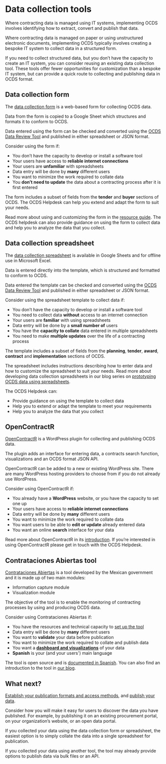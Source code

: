 # Data collection tools

Where contracting data is managed using IT systems, implementing OCDS involves identifying how to extract, convert and publish that data.

Where contracting data is managed on paper or using unstructured electronic documents, implementing OCDS typically involves creating a bespoke IT system to collect data in a structured form.

If you need to collect structured data, but you don’t have the capacity to create an IT system, you can consider reusing an existing data collection tool. These tools offer fewer opportunities for customization than a bespoke IT system, but can provide a quick route to collecting and publishing data in OCDS format.

## Data collection form

The [data collection form](https://www.open-contracting.org/resources/ocds-data-collection-form/) is a web-based form for collecting OCDS data.

Data from the form is copied to a Google Sheet which structures and formats it to conform to OCDS.

Data entered using the form can be checked and converted using the [OCDS Data Review Tool](https://standard.open-contracting.org/review/) and published in either spreadsheet or JSON format.

Consider using the form if:

* You don’t have the capacity to develop or install a software tool
* Your users have access to **reliable internet connections**
* Your users are **unfamiliar** with spreadsheets
* Data entry will be done by **many** different users
* You want to minimize the work required to collate data
* You **don’t need to update** the data about a contracting process after it is first entered

The form includes a subset of fields from the **tender** and **buyer** sections of OCDS. The OCDS Helpdesk can help you extend and adapt the form to suit your needs.

Read more about using and customizing the form in the [resource guide](https://www.open-contracting.org/resources/ocds-data-collection-form/). The OCDS helpdesk can also provide guidance on using the form to collect data and help you to analyze the data that you collect.

## Data collection spreadsheet

The [data collection spreadsheet](https://www.open-contracting.org/resources/data-collection-spreadsheet/) is available in Google Sheets and for offline use in Microsoft Excel.

Data is entered directly into the template, which is structured and formatted to conform to OCDS.

Data entered the template can be checked and converted using the [OCDS Data Review Tool](https://standard.open-contracting.org/review/) and published in either spreadsheet or JSON format.

Consider using the spreadsheet template to collect data if:

* You don’t have the capacity to develop or install a software tool
* You need to collect data **without** access to an internet connection
* Your users are **familiar** with using spreadsheets
* Data entry will be done by a **small number of** users
* You have the **capacity to collate** data entered in multiple spreadsheets
* You need to make **multiple updates** over the life of a contracting process

The template includes a subset of fields from the **planning**, **tender**, **award**, **contract** and **implementation** sections of OCDS.

The spreadsheet includes instructions describing how to enter data and how to customize the spreadsheet to suit your needs. Read more about developing data collection spreadsheets in our blog series on [prototyping OCDS data using spreadsheets](https://www.open-contracting.org/2020/04/24/prototyping-ocds-data-using-spreadsheets/).

The OCDS Helpdesk can:

* Provide guidance on using the template to collect data
* Help you to extend or adapt the template to meet your requirements
* Help you to analyze the data that you collect

## OpenContractR

[OpenContractR](https://github.com/patxiworks/opencontractr) is a WordPress plugin for collecting and publishing OCDS data.

The plugin adds an interface for entering data, a contracts search function, visualizations and an OCDS format JSON API.

OpenContractR can be added to a new or existing WordPress site. There are many WordPress hosting providers to choose from if you do not already use WordPress.

Consider using OpenContractR if:

* You already have a **WordPress** website, or you have the capacity to set one up
* Your users have access to **reliable internet connections**
* Data entry will be done by **many** different users
* You want to minimize the work required to collate data
* You want users to be able to **edit or update** already entered data
* You want an online **search** interface for your data

Read more about OpenContractR in its [introduction](https://drive.google.com/file/d/18WHnQcnA6oESZtcZgS4rgaBLjd8BKvbM/view). If you’re interested in using OpenContractR please get in touch with the OCDS Helpdesk.

## Contrataciones Abiertas tool

[Contrataciones Abiertas](https://github.com/INAImexico/Contrataciones_abiertas_v2) is a tool developed by the Mexican government and it is made up of two main modules:

* Information capture module
* Visualization module

The objective of the tool is to enable the monitoring of contracting processes by using and producing OCDS data.

Consider using Contrataciones Abiertas if:

* You have the resources and technical capacity to [set up the tool](https://github.com/INAImexico/Contrataciones_abiertas_v2/raw/master/Manual%20de%20instalaci%C3%B3n.docx)
* Data entry will be done by **many** different users
* You want to **validate** your data before publication
* You want to minimize the work required to collate and publish data
* You want a [**dashboard and visualizations**](https://www.open-contracting.org/2020/06/12/mexicos-inai-launches-new-open-source-tool-to-upload-and-visualize-open-contracting-data/) of your data
* **Spanish** is your (and your users') main language

The tool is open source and is [documented in Spanish](https://github.com/INAImexico/Contrataciones_abiertas_v2). You can also find an introduction to the tool in [our blog](https://www.open-contracting.org/2020/06/12/mexicos-inai-launches-new-open-source-tool-to-upload-and-visualize-open-contracting-data/).

## What next?

[Establish your publication formats and access methods](../../build#establish-your-publication-formats-and-access-methods), and [publish your data](../../publish).

Consider how you will make it easy for users to discover the data you have published. For example, by publishing it on an existing procurement portal, on your organization’s website, or an open data portal.

If you collected your data using the data collection form or spreadsheet, the easiest option is to simply collate the data into a single spreadsheet for publication.

If you collected your data using another tool, the tool may already provide options to publish data via bulk files or an API.
